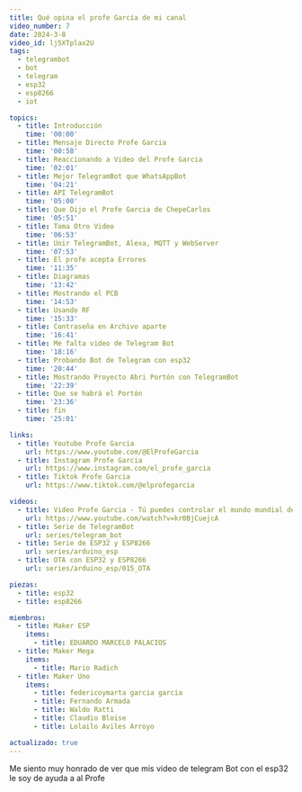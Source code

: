 ```yaml
---
title: Qué opina el profe García de mi canal
video_number: 7
date: 2024-3-8
video_id: lj5XTplax2U
tags:
  - telegrambot
  - bot
  - telegram
  - esp32
  - esp8266
  - iot

topics:
  - title: Introducción
    time: '00:00'
  - title: Mensaje Directo Profe Garcia
    time: '00:58'
  - title: Reaccionando a Video del Profe Garcia
    time: '02:01'
  - title: Mejor TelegramBot que WhatsAppBot
    time: '04:21'
  - title: API TelegramBot
    time: '05:00'
  - title: Que Dijo el Profe Garcia de ChepeCarlos
    time: '05:51'
  - title: Toma Otro Video
    time: '06:53'
  - title: Unir TelegramBot, Alexa, MQTT y WebServer
    time: '07:53'
  - title: El profe acepta Errores
    time: '11:35'
  - title: Diagramas
    time: '13:42'
  - title: Mostrando el PCB
    time: '14:53'
  - title: Usando RF
    time: '15:33'
  - title: Contraseña en Archivo aparte
    time: '16:41'
  - title: Me falta video de Telegram Bot
    time: '18:16'
  - title: Probando Bot de Telegram con esp32
    time: '20:44'
  - title: Mostrando Proyecto Abri Portón con TelegramBot
    time: '22:39'
  - title: Que se habrá el Portón
    time: '23:36'
  - title: fin
    time: '25:01'

links:
  - title: Youtube Profe Garcia
    url: https://www.youtube.com/@ElProfeGarcia
  - title: Instagram Profe Garcia
    url: https://www.instagram.com/el_profe_garcia
  - title: Tiktok Profe Garcia
    url: https://www.tiktok.com/@elprofegarcia

videos:
  - title: Video Profe Garcia - Tú puedes controlar el mundo mundial desde Telegram o Whatsapp
    url: https://www.youtube.com/watch?v=kr0BjCuejcA
  - title: Serie de TelegramBot 
    url: series/telegram_bot
  - title: Serie de ESP32 y ESP8266
    url: series/arduino_esp
  - title: OTA con ESP32 y ESP8266
    url: series/arduino_esp/015_OTA

piezas:
  - title: esp32
  - title: esp8266

miembros:
  - title: Maker ESP
    items:
      - title: EDUARDO MARCELO PALACIOS
  - title: Maker Mega
    items:
      - title: Mario Radich
  - title: Maker Uno
    items:
      - title: federicoymarta garcia garcia
      - title: Fernando Armada
      - title: Waldo Ratti
      - title: Claudio Bloise
      - title: Lolailo Aviles Arroyo

actualizado: true
---
```


Me siento muy honrado de ver que mis video de telegram Bot con el esp32 le soy de ayuda a al Profe 
